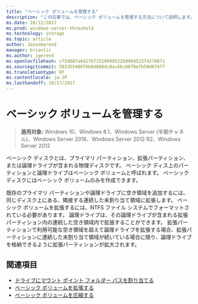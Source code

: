 ```yaml
---
title: "ベーシック ボリュームを管理する"
description: "この記事では、ベーシック ボリュームを管理する方法について説明します。"
ms.date: 10/12/2017
ms.prod: windows-server-threshold
ms.technology: storage
ms.topic: article
author: JasonGerend
manager: brianlic
ms.author: jgerend
ms.openlocfilehash: c75d887a6427673319999522b890d523f4276871
ms.sourcegitcommit: 583355400f6b0d880dc0ac6bc06f0efb50d674f7
ms.translationtype: HT
ms.contentlocale: ja-JP
ms.lasthandoff: 10/17/2017
---
```

# <a name="manage-basic-volumes"></a>ベーシック ボリュームを管理する

> **適用対象:** Windows 10、Windows 8.1、Windows Server (半期チャネル)、Windows Server 2016、Windows Server 2012 R2、Windows Server 2012

ベーシック ディスクとは、プライマリ パーティション、拡張パーティション、または論理ドライブが含まれる物理ディスクです。 ベーシック ディス上のパーティションと論理ドライブはベーシック ボリュームと呼ばれます。 ベーシック ディスクにはベーシック ボリュームのみを作成できます。

既存のプライマリ パーティションや論理ドライブに空き領域を追加するには、同じディスク上にある、隣接する連続した未割り当て領域に拡張します。 ベーシック ボリュームを拡張するには、NTFS ファイル システムでフォーマットされている必要があります。 論理ドライブは、その論理ドライブが含まれる拡張パーティション内の連続した空き領域内で拡張することができます。 拡張パーティションで利用可能な空き領域を超えて論理ドライブを拡張する場合、拡張パーティションに連続した未割り当て領域が続いている場合に限り、論理ドライブを格納できるように拡張パーティションが拡大されます。

## <a name="see-also"></a>関連項目

-   [ドライブにマウント ポイント フォルダー パスを割り当てる](assign-a-mount-point-folder-path-to-a-drive.md)
-   [ベーシック ボリュームを拡張する](extend-a-basic-volume.md)
-   [ベーシック ボリュームを圧縮する](shrink-a-basic-volume.md)